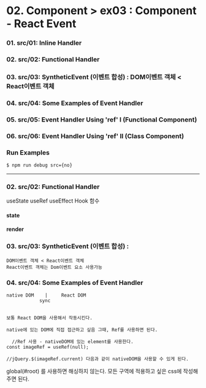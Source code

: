# 02. Component > ex03 : Component - React Event

### 01. src/01: Inline Handler
### 02. src/02: Functional Handler 
### 03. src/03: SyntheticEvent (이벤트 합성) : DOM이벤트 객체 < React이벤트 객체 
### 04. src/04: Some Examples of Event Handler
### 05. src/05: Event Handler Using 'ref' I     (Functional Component) 
### 06. src/06: Event Handler Using 'ref' II    (Class Component)

### Run Examples
```bash
$ npm run debug src={no}
```


---


### 02. src/02: Functional Handler 

useState
useRef
useEffect
Hook 함수


#### state

#### render



### 03. src/03: SyntheticEvent (이벤트 합성) : 
    DOM이벤트 객체 < React이벤트 객체 
    React이벤트 객체는 Dom이벤트 요소 사용가능


### 04. src/04: Some Examples of Event Handler

    native DOM    |     React DOM
                sync
    

    보통 React DOM을 사용해서 작동시킨다.

    native에 있는 DOM에 직접 접근하고 싶음 그때, Ref를 사용하면 된다.

      //Ref 사용 - nativeDOM에 있는 element를 사용한다.
    const imageRef = useRef(null);

    //jQuery.$(imageRef.current) 다음과 같이 nativeDOM을 사용할 수 있게 된다.



  
  
  global(#root) 를 사용하면 해싱하지 않는다. 모든 구역에 적용하고 싶은 css에 작성해주면 된다.       
